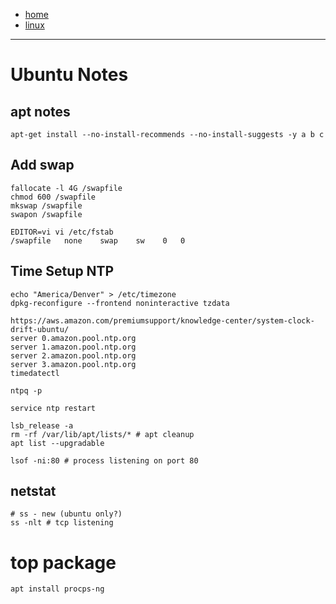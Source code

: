 - [home](/)
- [linux](/linux.md)
---
# Ubuntu Notes

## apt notes
```
apt-get install --no-install-recommends --no-install-suggests -y a b c
```

## Add swap
```
fallocate -l 4G /swapfile
chmod 600 /swapfile
mkswap /swapfile
swapon /swapfile

EDITOR=vi vi /etc/fstab
/swapfile   none    swap    sw    0   0
```

## Time Setup NTP
```
echo "America/Denver" > /etc/timezone
dpkg-reconfigure --frontend noninteractive tzdata

https://aws.amazon.com/premiumsupport/knowledge-center/system-clock-drift-ubuntu/
server 0.amazon.pool.ntp.org
server 1.amazon.pool.ntp.org
server 2.amazon.pool.ntp.org
server 3.amazon.pool.ntp.org
timedatectl

ntpq -p

service ntp restart
```

```
lsb_release -a
rm -rf /var/lib/apt/lists/* # apt cleanup
apt list --upgradable

lsof -ni:80 # process listening on port 80
```
## netstat
```
# ss - new (ubuntu only?)
ss -nlt # tcp listening
```

# top package
```
apt install procps-ng
```
